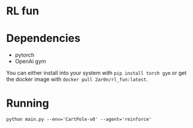 # RL fun

# Dependencies

- pytorch
- OpenAi gym


You can either install into your system with `pip install torch gym` or get the docker image with `docker pull 2ar0n/rl_fun:latest`.

# Running

`python main.py --env='CartPole-v0' --agent='reinforce'`
